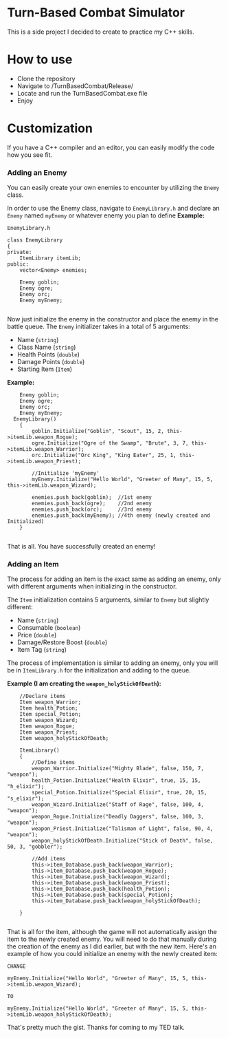# Turn-Based Combat Simulator
This is a side project I decided to create to practice my C++ skills.

# How to use
- Clone the repository
- Navigate to /TurnBasedCombat/Release/
- Locate and run the TurnBasedCombat.exe file
- Enjoy

# Customization

If you have a C++ compiler and an editor, you can easily modify the code how you see fit.

### Adding an Enemy
You can easily create your own enemies to encounter by utilizing the `Enemy` class.

In order to use the Enemy class, navigate to `EnemyLibrary.h` and declare an `Enemy` named 
`myEnemy` or whatever enemy you plan to define
**Example:**

```
EnemyLibrary.h

class EnemyLibrary
{
private:
	ItemLibrary itemLib;
public:
	vector<Enemy> enemies;

	Enemy goblin;
	Enemy ogre;
	Enemy orc;
	Enemy myEnemy;
  
```

Now just initialize the enemy in the constructor and place the enemy in the battle queue.
The `Enemy` initializer takes in a total of 5 arguments:
- Name (`string`)
- Class Name (`string`)
- Health Points (`double`)
- Damage Points (`double`)
- Starting Item (`Item`)


**Example:**

```
	Enemy goblin;
	Enemy ogre;
	Enemy orc;
	Enemy myEnemy;
  EnemyLibrary()
	{
		goblin.Initialize("Goblin", "Scout", 15, 2, this->itemLib.weapon_Rogue);
		ogre.Initialize("Ogre of the Swamp", "Brute", 3, 7, this->itemLib.weapon_Warrior);
		orc.Initialize("Orc King", "King Eater", 25, 1, this->itemLib.weapon_Priest);

		//Initialize 'myEnemy' 
		myEnemy.Initialize("Hello World", "Greeter of Many", 15, 5, this->itemLib.weapon_Wizard);

		enemies.push_back(goblin);  //1st enemy
		enemies.push_back(ogre);    //2nd enemy
		enemies.push_back(orc);     //3rd enemy
		enemies.push_back(myEnemy); //4th enemy (newly created and Initialized)
	}
  
```

That is all. You have successfully created an enemy!


### Adding an Item
The process for adding an item is the exact same as adding an enemy, only with different arguments
when initializing in the constructor.

The `Item` initialization contains 5 arguments, similar to `Enemy` but slightly different:
- Name (`string`)
- Consumable (`boolean`)
- Price (`double`)
- Damage/Restore Boost (`double`)
- Item Tag (`string`)

The process of implementation is similar to adding an enemy, only you will be in `ItemLibrary.h` 
for the initialization and adding to the queue.

**Example (I am creating the `weapon_holyStickOfDeath`):**
```
	//Declare items
	Item weapon_Warrior; 
	Item health_Potion; 
	Item special_Potion; 
	Item weapon_Wizard; 
	Item weapon_Rogue; 
	Item weapon_Priest; 
	Item weapon_holyStickOfDeath;

	ItemLibrary()
	{
		//Define items
		weapon_Warrior.Initialize("Mighty Blade", false, 150, 7, "weapon");
		health_Potion.Initialize("Health Elixir", true, 15, 15, "h_elixir");
		special_Potion.Initialize("Special Elixir", true, 20, 15, "s_elixir");
		weapon_Wizard.Initialize("Staff of Rage", false, 100, 4, "weapon");
		weapon_Rogue.Initialize("Deadly Daggers", false, 100, 3, "weapon");
		weapon_Priest.Initialize("Talisman of Light", false, 90, 4, "weapon");
		weapon_holyStickOfDeath.Initialize("Stick of Death", false, 50, 3, "gobbler");

		//Add items
		this->item_Database.push_back(weapon_Warrior);
		this->item_Database.push_back(weapon_Rogue);
		this->item_Database.push_back(weapon_Wizard);
		this->item_Database.push_back(weapon_Priest);
		this->item_Database.push_back(health_Potion);
		this->item_Database.push_back(special_Potion);
		this->item_Database.push_back(weapon_holyStickOfDeath);
		
	}
  
```

That is all for the item, although the game will not automatically assign the item to
the newly created enemy. You will need to do that manually during the creation of the 
enemy as I did earlier, but with the new item. Here's an example of how you could initialize 
an enemy with the newly created item:

```
CHANGE

myEnemy.Initialize("Hello World", "Greeter of Many", 15, 5, this->itemLib.weapon_Wizard);

TO

myEnemy.Initialize("Hello World", "Greeter of Many", 15, 5, this->itemLib.weapon_holyStickOfDeath);
```

That's pretty much the gist. Thanks for coming to my TED talk.
